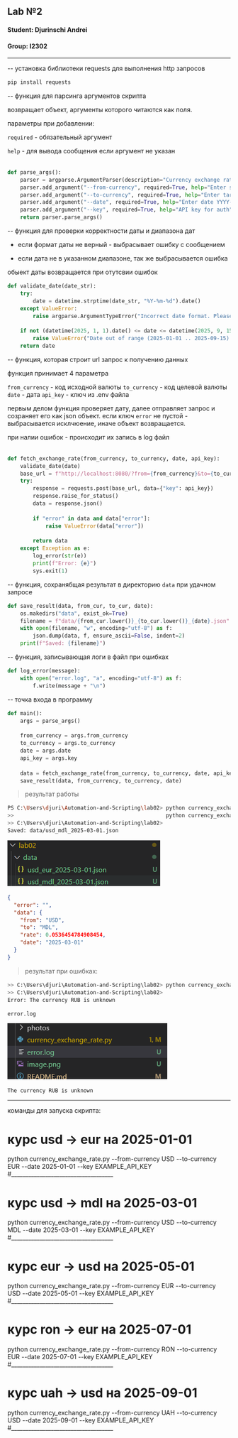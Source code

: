 ## Lab №2
#### Student: Djurinschi Andrei
#### Group: I2302


------

-- установка библиотеки requests для выполнения http запросов

```bash
pip install requests
```

-- функция для парсинга аргументов скрипта

возвращает объект, аргументы которого читаются как поля. 

параметры при добавлении:

`required` - обязательный аргумент

`help` - для вывода сообщения если аргумент не указан 


```py

def parse_args():
    parser = argparse.ArgumentParser(description="Currency exchange rate script")
    parser.add_argument("--from-currency", required=True, help="Enter source currency (e.g. USD)")
    parser.add_argument("--to-currency", required=True, help="Enter target currency (e.g. EUR)")
    parser.add_argument("--date", required=True, help="Enter date YYYY-MM-DD")
    parser.add_argument("--key", required=True, help="API key for auth")
    return parser.parse_args()

```

-- функция для проверки корректности даты и диапазона дат

* если формат даты не верный - выбрасывает ошибку с сообщением

* если дата не в указанном диапазоне, так же выбрасывается ошибка

обыект даты возвращается при отутсвии ошибок

```py
def validate_date(date_str):
    try:
        date = datetime.strptime(date_str, "%Y-%m-%d").date()
    except ValueError:
        raise argparse.ArgumentTypeError("Incorrect date format. Please use YYYY-MM-DD.")
    
    if not (datetime(2025, 1, 1).date() <= date <= datetime(2025, 9, 15).date()):
        raise ValueError("Date out of range (2025-01-01 .. 2025-09-15).")
    return date
```

-- функция, которая строит url запрос к получению данных

функция принимает 4 параметра

`from_currency` - код исходной валюты
`to_currency` - код целевой валюты
`date` - дата
`api_key` - ключ из .env файла

первым делом функция проверяет дату, далее отправляет запрос и созраняет его как json объект. если ключ `error` не пустой - выбрасывается исклчюение, иначе объект возвращается.

при налии ошибок - происходит их запись в log файл

```py

def fetch_exchange_rate(from_currency, to_currency, date, api_key):
    validate_date(date)
    base_url = f"http://localhost:8080/?from={from_currency}&to={to_currency}&date={date}"
    try:
        response = requests.post(base_url, data={"key": api_key})
        response.raise_for_status()
        data = response.json()

        if "error" in data and data["error"]:
            raise ValueError(data["error"])

        return data
    except Exception as e:
        log_error(str(e))
        print(f"Error: {e}")
        sys.exit(1)

```

-- функция, сохранябщая результат в директорию `data` при удачном запросе

```py
def save_result(data, from_cur, to_cur, date):
    os.makedirs("data", exist_ok=True)
    filename = f"data/{from_cur.lower()}_{to_cur.lower()}_{date}.json"
    with open(filename, "w", encoding="utf-8") as f:
        json.dump(data, f, ensure_ascii=False, indent=2)
    print(f"Saved: {filename}")
```

-- функция, записывающая логи в файл при ошибках 

```py
def log_error(message):
    with open("error.log", "a", encoding="utf-8") as f:
        f.write(message + "\n")
```

-- точка входа в программу

```py
def main():
    args = parse_args()

    from_currency = args.from_currency
    to_currency = args.to_currency
    date = args.date
    api_key = args.key

    data = fetch_exchange_rate(from_currency, to_currency, date, api_key)
    save_result(data, from_currency, to_currency, date)
```

> результат работы

```bash
PS C:\Users\djuri\Automation-and-Scripting\lab02> python currency_exchange_rate.py --from-currency USD --to-currency EUR --date 2025-03-01 --key EXAMPLE_API_KEY
>>                                                python currency_exchange_rate.py --from-currency USD --to-currency MDL --date 2025-03-01 --key EXAMPLE_API_KEY
>> C:\Users\djuri\Automation-and-Scripting\lab02>
Saved: data/usd_mdl_2025-03-01.json
```

![alt text](image.png)

```json
{
  "error": "",
  "data": {
    "from": "USD",
    "to": "MDL",
    "rate": 0.0536454784908454,
    "date": "2025-03-01"
  }
}
```

> результат при ошибках:

```bash
>> C:\Users\djuri\Automation-and-Scripting\lab02> python currency_exchange_rate.py --from-currency MDL --to-currency RUB --date 2025-03-01 --key EXAMPLE_API_KEYta/usd_mdl_2025-03-01.json
>> C:\Users\djuri\Automation-and-Scripting\lab02>
Error: The currency RUB is unknown
```

`error.log`

![alt text](image-1.png)

```log
The currency RUB is unknown
```

----

команды для запуска скрипта:

# курс usd → eur на 2025-01-01
python currency_exchange_rate.py --from-currency USD --to-currency EUR --date 2025-01-01 --key EXAMPLE_API_KEY
#____________________________________

# курс usd → mdl на 2025-03-01
python currency_exchange_rate.py --from-currency USD --to-currency MDL --date 2025-03-01 --key EXAMPLE_API_KEY
#____________________________________

# курс eur → usd на 2025-05-01
python currency_exchange_rate.py --from-currency EUR --to-currency USD --date 2025-05-01 --key EXAMPLE_API_KEY
#____________________________________

# курс ron → eur на 2025-07-01
python currency_exchange_rate.py --from-currency RON --to-currency EUR --date 2025-07-01 --key EXAMPLE_API_KEY
#____________________________________

# курс uah → usd на 2025-09-01
python currency_exchange_rate.py --from-currency UAH --to-currency USD --date 2025-09-01 --key EXAMPLE_API_KEY
#____________________________________
